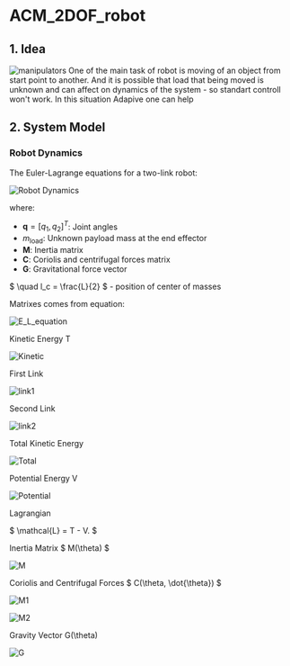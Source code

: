 # ACM_2DOF_robot

## 1. Idea
![manipulators](https://www.universal-robots.com/media/1814006/ur16e_all_3.jpg)
One of the main task of robot is moving of an object from start point to another. And it is possible that load that being moved is unknown and can affect on dynamics of the system - so standart controll won't work. In this situation Adapive one can help


## 2. System Model
### Robot Dynamics
The Euler-Lagrange equations for a two-link robot:

![Robot Dynamics](https://latex.codecogs.com/svg.image?$$\mathbf{M}(\mathbf{q},m_{\text{load}})\ddot{\mathbf{q}}&plus;\mathbf{C}(\mathbf{q},\dot{\mathbf{q}},m_{\text{load}})\dot{\mathbf{q}}&plus;\mathbf{G}(\mathbf{q},m_{\text{load}})=\boldsymbol{\tau},$$)

where:
- $\mathbf{q} = [q_1, q_2]^T$: Joint angles
- $m_{\text{load}}$: Unknown payload mass at the end effector
- $\mathbf{M}$: Inertia matrix
- $\mathbf{C}$: Coriolis and centrifugal forces matrix
- $\mathbf{G}$: Gravitational force vector

$ \quad l_c = \frac{L}{2} $ -  position of center of masses

Matrixes comes from equation:

![E_L_equation](https://latex.codecogs.com/svg.image?$$\frac{d}{dt}\left(\frac{\partial\mathcal{L}}{\partial\dot{\theta}_i}\right)-\frac{\partial\mathcal{L}}{\partial\theta_i}=\tau_i,\quad&space;i=1,2,$$)


Kinetic Energy T

![Kinetic](https://latex.codecogs.com/svg.image?$$T=T_1&plus;T_2.$$)




First Link

![link1](https://latex.codecogs.com/svg.image?$$x_{c1}=l_c\cos(\theta_1),\quad&space;y_{c1}=l_c\sin(\theta_1)$$$$\dot{x}_{c1}=-l_c\sin(\theta_1)\dot{\theta}_1,\quad\dot{y}_{c1}=l_c\cos(\theta_1)\dot{\theta}_1,$$$$T_1=\frac{1}{2}(m&space;l_c^2&plus;I)\dot{\theta}_1^2,\quad&space;I=\frac{1}{12}m&space;L^2.$$)

Second Link

![link2](https://latex.codecogs.com/svg.image?$$x_{c2}=L\cos(\theta_1)&plus;l_c\cos(\theta_1&plus;\theta_2),\quad&space;y_{c2}=L\sin(\theta_1)&plus;l_c\sin(\theta_1&plus;\theta_2),$$$$\dot{x}_{c2}=-L\sin(\theta_1)\dot{\theta}_1-l_c\sin(\theta_1&plus;\theta_2)(\dot{\theta}_1&plus;\dot{\theta}_2),$$$$\dot{y}_{c2}=L\cos(\theta_1)\dot{\theta}_1&plus;l_c\cos(\theta_1&plus;\theta_2)(\dot{\theta}_1&plus;\dot{\theta}_2),$$$$T_2=\frac{1}{2}m\left[L^2\dot{\theta}_1^2&plus;l_c^2(\dot{\theta}_1&plus;\dot{\theta}_2)^2&plus;2&space;L&space;l_c\dot{\theta}_1(\dot{\theta}_1&plus;\dot{\theta}_2)\cos(\theta_2)\right]&plus;\frac{1}{2}I(\dot{\theta}_1&plus;\dot{\theta}_2)^2.$$)

Total Kinetic Energy

![Total](https://latex.codecogs.com/svg.image?$$T=\frac{1}{2}\dot{\theta}^T&space;M(\theta)\dot{\theta},$$$$M_{11}=m&space;l_c^2&plus;I&plus;m(L^2&plus;l_c^2&plus;2&space;L&space;l_c\cos(\theta_2))&plus;I,$$$$M_{12}=M_{21}=m(l_c^2&plus;L&space;l_c\cos(\theta_2))&plus;I,$$$$M_{22}=m&space;l_c^2&plus;I.$$)

Potential Energy V

![Potential](https://latex.codecogs.com/svg.image?$$V=m&space;g(l_c&plus;L)\sin(\theta_1)&plus;m&space;g&space;l_c\sin(\theta_1&plus;\theta_2).$$)

Lagrangian

$
\mathcal{L} = T - V.
$

Inertia Matrix $ M(\theta) $

![M](https://latex.codecogs.com/svg.image?$$\frac{\partial\mathcal{L}}{\partial\dot{\theta}}=M(\theta)\dot{\theta},\quad\frac{d}{dt}\left(\frac{\partial\mathcal{L}}{\partial\dot{\theta}}\right)=M(\theta)\ddot{\theta}&plus;\dot{M}(\theta)\dot{\theta},$$$$\dot{M}=\frac{\partial&space;M}{\partial\theta_2}\dot{\theta}_2,\quad\frac{\partial&space;M_{11}}{\partial\theta_2}=-2&space;m&space;L&space;l_c\sin(\theta_2),\quad\frac{\partial&space;M_{12}}{\partial\theta_2}=-m&space;L&space;l_c\sin(\theta_2),\quad\frac{\partial&space;M_{22}}{\partial\theta_2}=0.$$)

Coriolis and Centrifugal Forces $ C(\theta, \dot{\theta}) $

![M1](https://latex.codecogs.com/svg.image?$$\frac{\partial\mathcal{L}}{\partial\theta_i}=\frac{\partial&space;T}{\partial\theta_i}-\frac{\partial&space;V}{\partial\theta_i},$$$$\frac{\partial&space;T}{\partial\theta_1}=0,\quad\frac{\partial&space;T}{\partial\theta_2}=-m&space;L&space;l_c\sin(\theta_2)\dot{\theta}_1(\dot{\theta}_1&plus;\dot{\theta}_2),$$$$\frac{\partial&space;V}{\partial\theta_1}=m&space;g(l_c&plus;L)\cos(\theta_1)&plus;m&space;g&space;l_c\cos(\theta_1&plus;\theta_2),\quad\frac{\partial&space;V}{\partial\theta_2}=m&space;g&space;l_c\cos(\theta_1&plus;\theta_2),$$)

![M2](https://latex.codecogs.com/svg.image?$$C\dot{\theta}=\dot{M}\dot{\theta}-\begin{bmatrix}\frac{\partial&space;T}{\partial\theta_1}\\\frac{\partial&space;T}{\partial\theta_2}\end{bmatrix}=\begin{bmatrix}-m&space;L&space;l_c\sin(\theta_2)(2\dot{\theta}_1\dot{\theta}_2&plus;\dot{\theta}_2^2)\\m&space;L&space;l_c\sin(\theta_2)\dot{\theta}_1^2\end{bmatrix},$$$$h=m&space;L&space;l_c\sin(\theta_2),\quad&space;C=\begin{bmatrix}-h\dot{\theta}_2&-h(\dot{\theta}_1&plus;\dot{\theta}_2)\\h\dot{\theta}_1&0\end{bmatrix}.$$)


Gravity Vector G(\theta)

![G](https://latex.codecogs.com/svg.image?$$G_1=m&space;g(l_c&plus;L)\cos(\theta_1)&plus;m&space;g&space;l_c\cos(\theta_1&plus;\theta_2),$$$$G_2=m&space;g&space;l_c\cos(\theta_1&plus;\theta_2).$$)